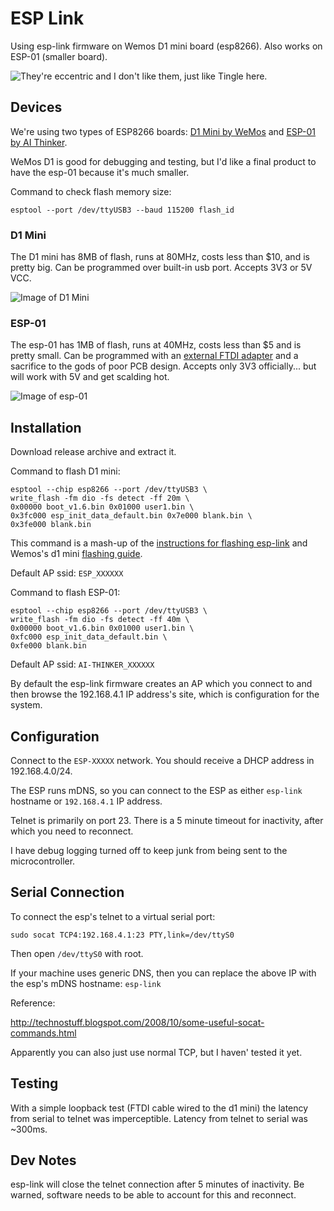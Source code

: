 # ESP Link

Using esp-link firmware on Wemos D1 mini board (esp8266). Also works on ESP-01 (smaller board).

![They're eccentric and I don't like them, just like Tingle here.](https://vignette2.wikia.nocookie.net/zelda/images/6/6f/Tingle_%28Super_Smash_Bros._Brawl%29.png/revision/latest?cb=20100226195556)

## Devices

We're using two types of ESP8266 boards: [D1 Mini by WeMos](https://wiki.wemos.cc/products:d1:d1_mini) and [ESP-01 by AI Thinker](http://ecksteinimg.de/Datasheet/Ai-thinker%20ESP-01%20EN.pdf).

WeMos D1 is good for debugging and testing, but I'd like a final product to have the esp-01 because it's much smaller.

Command to check flash memory size:

	esptool --port /dev/ttyUSB3 --baud 115200 flash_id

### D1 Mini

The D1 mini has 8MB of flash, runs at 80MHz, costs less than $10, and is pretty big. Can be programmed over built-in usb port. Accepts 3V3 or 5V VCC.

![Image of D1 Mini](https://wiki.wemos.cc/_media/products:d1:d1_mini_v2.3.0_1_16x9.jpg)

### ESP-01

The esp-01 has 1MB of flash, runs at 40MHz, costs less than $5 and is pretty small. Can be programmed with an [external FTDI adapter](http://www.14core.com/wiring-and-upgrading-the-esp8266-firmware-via-ttl-uart-bridge/) and a sacrifice to the gods of poor PCB design. Accepts only 3V3 officially... but will work with 5V and get scalding hot.

![Image of esp-01](https://cdn.instructables.com/FE9/58ZS/IJX7FON7/FE958ZSIJX7FON7.MEDIUM.jpg)

## Installation

Download release archive and extract it.

Command to flash D1 mini:

    esptool --chip esp8266 --port /dev/ttyUSB3 \
    write_flash -fm dio -fs detect -ff 20m \
    0x00000 boot_v1.6.bin 0x01000 user1.bin \
    0x3fc000 esp_init_data_default.bin 0x7e000 blank.bin \
    0x3fe000 blank.bin 

This command is a mash-up of the [instructions for flashing esp-link](https://github.com/jeelabs/esp-link/blob/master/FLASHING.md) and Wemos's d1 mini [flashing guide](https://wiki.wemos.cc/tutorials:get_started:revert_to_at_firmware).

Default AP ssid: `ESP_XXXXXX`

Command to flash ESP-01:

	esptool --chip esp8266 --port /dev/ttyUSB3 \
	write_flash -fm dio -fs detect -ff 40m \
	0x00000 boot_v1.6.bin 0x01000 user1.bin \
	0xfc000 esp_init_data_default.bin \
	0xfe000 blank.bin

Default AP ssid: `AI-THINKER_XXXXXX`

By default the esp-link firmware creates an AP which you connect to and then browse the 192.168.4.1 IP address's site, which is configuration for the system.

## Configuration

Connect to the `ESP-XXXXX` network. You should receive a DHCP address in 192.168.4.0/24.

The ESP runs mDNS, so you can connect to the ESP as either `esp-link` hostname or `192.168.4.1` IP address.

Telnet is primarily on port 23. There is a 5 minute timeout for inactivity, after which you need to reconnect.

I have debug logging turned off to keep junk from being sent to the microcontroller.

## Serial Connection

To connect the esp's telnet to a virtual serial port:

    sudo socat TCP4:192.168.4.1:23 PTY,link=/dev/ttyS0

Then open `/dev/ttyS0` with root.

If your machine uses generic DNS, then you can replace the above IP with the esp's mDNS hostname: `esp-link`

Reference:

http://technostuff.blogspot.com/2008/10/some-useful-socat-commands.html

Apparently you can also just use normal TCP, but I haven' tested it yet.

## Testing

With a simple loopback test (FTDI cable wired to the d1 mini) the latency from serial to telnet was imperceptible. Latency from telnet to serial was ~300ms.

## Dev Notes

esp-link will close the telnet connection after 5 minutes of inactivity. Be warned, software needs to be able to account for this and reconnect.



